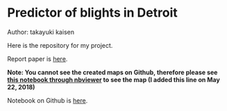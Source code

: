 # Predictor of blights in Detroit  

Author: takayuki kaisen  

Here is the repository for my project.  

Report paper is [here](https://github.com/ksnt/Predictor-of-blights-in-Detroit/blob/master/Final_Report_1.1.pdf).  

  

**Note: You cannot see the created maps on Github, therefore please see [this notebook through nbviewer](https://nbviewer.jupyter.org/github/ksnt/Predictor-of-blights-in-Detroit/blob/master/Final_Report_1.1.ipynb) to see the map  (I added this line on May 22, 2018)**  

Notebook on Github is [here](https://github.com/ksnt/Predictor-of-blights-in-Detroit/blob/master/Final_Report_1.1.ipynb).  
